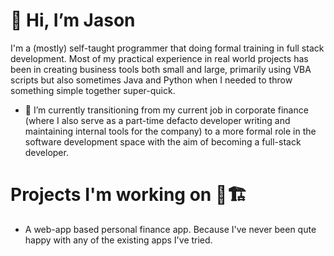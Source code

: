 # 👋 Hi, I’m Jason

I'm a (mostly) self-taught programmer that doing formal training in full stack development. 
Most of my practical experience in real world projects has been in creating business tools
both small and large, primarily using VBA scripts but also sometimes Java and Python when I
needed to throw something simple together super-quick.

- 🌱 I’m currently transitioning from my current job in corporate finance (where I also
  serve as a part-time defacto developer writing and maintaining internal tools for the
  company) to a more formal role in the software development space with the aim of becoming
  a full-stack developer.

# Projects I'm working on 🚧️🏗️

- A web-app based personal finance app. Because I've never been qute happy with any of the
existing apps I've tried.


<!---
JasonQorbin/JasonQorbin is a ✨ special ✨ repository because its `README.md` (this file) appears on your GitHub profile.
You can click the Preview link to take a look at your changes.
--->
